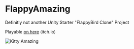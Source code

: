# FlappyAmazing

Definitly not another Unity Starter "FlappyBird Clone" Project

Playable [on here](https://tobi33e.itch.io/flappy-amazing) (itch.io)

![Kitty Amazing](https://static.wikia.nocookie.net/dickfigures/images/2/22/Kitty_amazing2.PNG/revision/latest?cb=20111002204223)
